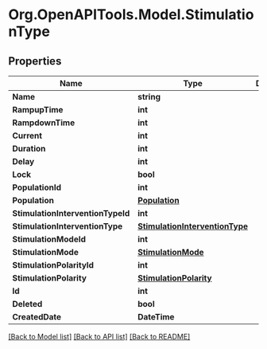 # Org.OpenAPITools.Model.StimulationType

## Properties

Name | Type | Description | Notes
------------ | ------------- | ------------- | -------------
**Name** | **string** |  | [optional] 
**RampupTime** | **int** |  | [optional] 
**RampdownTime** | **int** |  | [optional] 
**Current** | **int** |  | [optional] 
**Duration** | **int** |  | [optional] 
**Delay** | **int** |  | [optional] 
**Lock** | **bool** |  | [optional] 
**PopulationId** | **int** |  | [optional] 
**Population** | [**Population**](Population.md) |  | [optional] 
**StimulationInterventionTypeId** | **int** |  | [optional] 
**StimulationInterventionType** | [**StimulationInterventionType**](StimulationInterventionType.md) |  | [optional] 
**StimulationModeId** | **int** |  | [optional] 
**StimulationMode** | [**StimulationMode**](StimulationMode.md) |  | [optional] 
**StimulationPolarityId** | **int** |  | [optional] 
**StimulationPolarity** | [**StimulationPolarity**](StimulationPolarity.md) |  | [optional] 
**Id** | **int** |  | [optional] 
**Deleted** | **bool** |  | [optional] 
**CreatedDate** | **DateTime** |  | [optional] 

[[Back to Model list]](../README.md#documentation-for-models) [[Back to API list]](../README.md#documentation-for-api-endpoints) [[Back to README]](../README.md)

